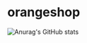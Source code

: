 # orangeshop



![Anurag's GitHub stats](https://github-readme-stats.vercel.app/api?username=orangeshop&show_icons=true&theme=radical)
